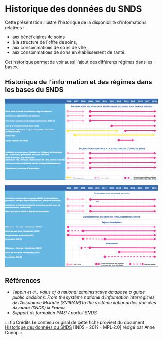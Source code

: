 # Historique des données du SNDS
<!-- SPDX-License-Identifier: MPL-2.0 -->

Cette présentation illustre l'historique de la disponibilité d'informations relatives :
- aux bénéficiaires de soins,
- à la structure de l'offre de soins,
- aux consommations de soins de ville,
- aux consommations de soins en établissement de santé.

Cet historique permet de voir aussi l'ajout des différents régimes dans les bases.

## Historique de l'information et des régimes dans les bases du SNDS
![Historique données SNDS - P1](../files/INDS/historique_donnees/Diapositive1.png)

![Historique données SNDS - P2](../files/INDS/historique_donnees/Diapositive2.png)

## Références

- *Tuppin et al., Value of a national administrative database to guide public decisions: From the système national d’information interrégimes de l’Assurance Maladie (SNIIRAM) to the système national des données de santé (SNDS) in France*  
- *Support de formation PMSI / portail SNDS*

::: tip Crédits
Le contenu original de cette fiche provient du document [Historique des données du SNDS](../files/INDS/2019_INDS_Historique-des-données-SNDS_MPL-2.0.pptx) [INDS - 2019 - MPL-2.0] rédigé par Anne Cuerq
:::


